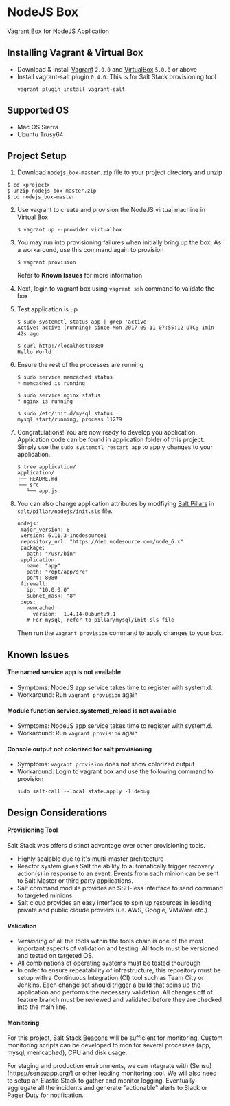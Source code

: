 # NodeJS Box
Vagrant Box for NodeJS Application

## Installing Vagrant & Virtual Box 
- Download & install [Vagrant](https://www.vagrantup.com/downloads.html) `2.0.0` and [VirtualBox](https://www.virtualbox.org/wiki/Downloads) `5.0.0` or above
- Install vagrant-salt plugin `0.4.0`. This is for Salt Stack provisioning tool 
  ```
  vagrant plugin install vagrant-salt
  ```
  
## Supported OS
- Mac OS Sierra
- Ubuntu Trusy64

## Project Setup
1. Download `nodejs_box-master.zip` file to your project directory and unzip
  ```
  $ cd <project>
  $ unzip nodejs_box-master.zip
  $ cd nodejs_box-master
  ```

2. Use vagrant to create and provision the NodeJS virtual machine in Virtual Box
   ```
   $ vagrant up --provider virtualbox
   ```

3. You may run into provisioning failures when initially bring up the box. As a workaround, use this command again to provision
   ```
   $ vagrant provision
   ```
   Refer to **Known Issues** for more information

4. Next, login to vagrant box using `vagrant ssh` command to validate the box

5. Test application is up
   ```
   $ sudo systemctl status app | grep 'active'
   Active: active (running) since Mon 2017-09-11 07:55:12 UTC; 1min 42s ago
   
   $ curl http://localhost:8080
   Hello World
   ```

6. Ensure the rest of the processes are running
   ```
   $ sudo service memcached status
   * memcached is running

   $ sudo service nginx status
   * nginx is running
   
   $ sudo /etc/init.d/mysql status
   mysql start/running, process 11279
   ```

7. Congratulations! You are now ready to develop you application. Application code can be found in application folder of this project. Simply use the `sudo systemctl restart app` to apply changes to your application.
   ```
   $ tree application/
   application/
   ├── README.md
   └── src
      └── app.js
   ```

8. You can also change application attributes by modfiying [Salt Pillars](https://docs.saltstack.com/en/latest/topics/pillar/) in `salt/pillar/nodejs/init.sls` file.
   ```
   nodejs:
    major_version: 6
    version: 6.11.3-1nodesource1
    repository_url: "https://deb.nodesource.com/node_6.x"
    package:
      path: "/usr/bin"
    application:
      name: "app"
      path: "/opt/app/src"
      port: 8080
    firewall:
      ip: "10.0.0.0"
      subnet_mask: "8" 
    deps:
      memcached:
        version:  1.4.14-0ubuntu9.1
      # For mysql, refer to pillar/mysql/init.sls file
   ```
   Then run the `vagrant provision` command to apply changes to your box.

## Known Issues
#### The named service app is not available
- Symptoms: NodeJS app service takes time to register with system.d.
- Workaround: Run `vagrant provision` again

#### Module function service.systemctl_reload is not available
- Symptoms: NodeJS app service takes time to register with system.d.
- Workaround: Run `vagrant provision` again

#### Console output not colorized for salt provisioning
- Symptoms: `vagrant provision` does not show colorized output
- Workaround: Login to vagrant box and use the following command to provision
  ```
  sudo salt-call --local state.apply -l debug
  ```        

    
## Design Considerations
#### Provisioning Tool
Salt Stack was offers distinct advantage over other provisioning tools.
- Highly scalable due to it's multi-master architecture
- Reactor system gives Salt the ability to automatically trigger recovery action(s) in response to an event. Events from each minion can be sent to Salt Master or third party applications. 
- Salt command module provides an SSH-less interface to send command to targeted minions
- Salt cloud provides an easy interface to spin up resources in leading private and public cloude proviers (i.e. AWS, Google, VMWare etc.)

#### Validation
- *Versioning* of all the tools within the tools chain is one of the most important aspects of validation and testing. All tools must be versioned and tested on targeted OS. 
- All combinations of operating systems must be tested thourough
- In order to ensure repeatability of infrastructure, this repository must be setup with a Continuous Integration (CI) tool such as Team City or Jenkins. Each change set should trigger a build that spins up the application and performs the necessary validation. All changes off of feature branch must be reviewed and validated before they are checked into the main line. 

#### Monitoring
For this project, Salt Stack [Beacons](https://docs.saltstack.com/en/latest/topics/beacons/) will be sufficient for monitoring. Custom monitoring scripts can be developed to monitor several processes (app, mysql, memcached), CPU and disk usage. 

For staging and production environments, we can integrate with (Sensu)[https://sensuapp.org/] or other leading monitoring tool. We will also need to setup an Elastic Stack to gather and monitor logging. Eventually aggregate all the incidents and generate "actionable" alerts to Slack or Pager Duty for notification.

